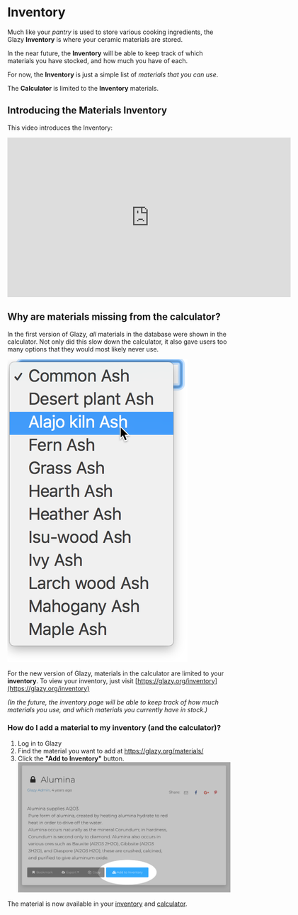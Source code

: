 # Inventory

Much like your _pantry_ is used to store various cooking ingredients,
the Glazy **Inventory** is where your ceramic materials are stored.

In the near future, the **Inventory** will be able to keep track of
which materials you have stocked, and how much you have of each.

For now, the **Inventory** is just a simple list of
_materials that you can use_.

The **Calculator** is limited to the **Inventory** materials.

## Introducing the Materials Inventory

This video introduces the Inventory:

<iframe width="640" height="360" src="https://www.youtube.com/embed/CDRIB2PJQFA" frameborder="0" allow="accelerometer; autoplay; encrypted-media; gyroscope; picture-in-picture" allowfullscreen></iframe>

## Why are materials missing from the calculator?

In the first version of Glazy, _all_ materials in the database were shown in the calculator.  Not only did this slow down the calculator, it also gave users too many  options that they would most likely never use.

![ashes](./img/ashes.png)

For the new version of Glazy, materials in the calculator are limited to your **inventory**.  To view your inventory, just visit [https://glazy.org/inventory](https://glazy.org/inventory)

_(In the future, the inventory page will be able to keep track of how much materials you use, and which materials you currently have in stock.)_

### How do I add a material to my inventory (and the calculator)?

1. Log in to Glazy
2. Find the material you want to add at https://glazy.org/materials/
3. Click the **"Add to Inventory"** button.
![GlazyAddInventory](./img/GlazyAddInventory.png)

The material is now available in your
[inventory](https://glazy.org/inventory) and
[calculator](https://glazy.org/calculator).